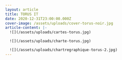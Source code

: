 ```yaml
---
layout: article
title: TORUS IT
date: 2020-12-31T23:00:00.000Z
cover-image: /assets/uploads/cover-torus-noir.jpg
article-content: |-
  ![](/assets/uploads/cartes-torus.jpg)

  ![](/assets/uploads/charte-torus.jpg)

  ![](/assets/uploads/chartregraphique-torus-2.jpg)
---
```


